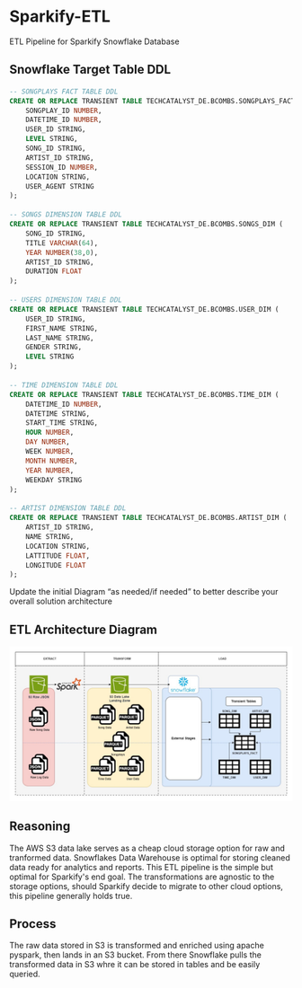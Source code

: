 # Sparkify-ETL
ETL Pipeline for Sparkify Snowflake Database

## Snowflake Target Table DDL
```sql
-- SONGPLAYS FACT TABLE DDL
CREATE OR REPLACE TRANSIENT TABLE TECHCATALYST_DE.BCOMBS.SONGPLAYS_FACT (
    SONGPLAY_ID NUMBER,
    DATETIME_ID NUMBER,
    USER_ID STRING,
    LEVEL STRING,
    SONG_ID STRING,
    ARTIST_ID STRING,
    SESSION_ID NUMBER,
    LOCATION STRING,
    USER_AGENT STRING
);

-- SONGS DIMENSION TABLE DDL
CREATE OR REPLACE TRANSIENT TABLE TECHCATALYST_DE.BCOMBS.SONGS_DIM (
    SONG_ID STRING,
    TITLE VARCHAR(64),
    YEAR NUMBER(38,0),
    ARTIST_ID STRING,
    DURATION FLOAT
);

-- USERS DIMENSION TABLE DDL
CREATE OR REPLACE TRANSIENT TABLE TECHCATALYST_DE.BCOMBS.USER_DIM (
    USER_ID STRING,
    FIRST_NAME STRING,
    LAST_NAME STRING,
    GENDER STRING,
    LEVEL STRING
);

-- TIME DIMENSION TABLE DDL
CREATE OR REPLACE TRANSIENT TABLE TECHCATALYST_DE.BCOMBS.TIME_DIM (
    DATETIME_ID NUMBER,
    DATETIME STRING,
    START_TIME STRING,
    HOUR NUMBER,
    DAY NUMBER,
    WEEK NUMBER,
    MONTH NUMBER,
    YEAR NUMBER,
    WEEKDAY STRING    
);

-- ARTIST DIMENSION TABLE DDL
CREATE OR REPLACE TRANSIENT TABLE TECHCATALYST_DE.BCOMBS.ARTIST_DIM (
    ARTIST_ID STRING,
    NAME STRING,
    LOCATION STRING,
    LATTITUDE FLOAT,
    LONGITUDE FLOAT    
);
```

Update the initial Diagram “as needed/if needed” to better describe your overall solution architecture

## ETL Architecture Diagram
![ETL Architecture Diagram](SparkifyETL.jpg)

## Reasoning
The AWS S3 data lake serves as a cheap cloud storage option for raw and tranformed data.
Snowflakes Data Warehouse is optimal for storing cleaned data ready for analytics and reports.
This ETL pipeline is the simple but optimal for Sparkify's end goal. The transformations are agnostic
to the storage options, should Sparkify decide to migrate to other cloud options, this pipeline generally holds true.

## Process
The raw data stored in S3 is transformed and enriched using apache pyspark, then lands in an S3 bucket. From there Snowflake pulls the
transformed data in S3 whre it can be stored in tables and be easily queried.

